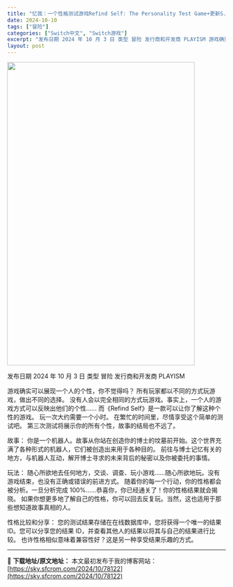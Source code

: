 ```yaml
---
title: "忆我：一个性格测试游戏Refind Self: The Personality Test Game+更新S.1.0.1 Switch NSP NSZ中文"
date: 2024-10-10
tags: ["冒险"]
categories: ["Switch中文", "Switch游戏"]
excerpt: "发布日期 2024 年 10 月 3 日 类型 冒险 发行商和开发商 PLAYISM 游戏确实可以展现一个人的个性，你不觉得吗？ 所有玩家都以不同的方式玩游戏，做出不同的选择。 没有人会以完全相同的方式玩游戏。事实上，一个人的游戏方式可以反映出他们的个性…… 而《Refind Self》是一款可以让&hellip;"
layout: post
---
```


<img class="aligncenter size-full wp-image-78123" src="https://sky.sfcrom.com/wp-content/uploads/2024/10/2024101001361374.webp" alt="" width="432" height="698" />

发布日期 2024 年 10 月 3 日
类型 冒险
发行商和开发商 PLAYISM

游戏确实可以展现一个人的个性，你不觉得吗？
所有玩家都以不同的方式玩游戏，做出不同的选择。
没有人会以完全相同的方式玩游戏。事实上，一个人的游戏方式可以反映出他们的个性……
而《Refind Self》是一款可以让你了解这种个性的游戏。
玩一次大约需要一个小时。
在繁忙的时间里，尽情享受这个简单的测试吧。
第三次测试将展示你的所有个性，故事的结局也不远了。

故事：
你是一个机器人。故事从你站在创造你的博士的坟墓前开始。这个世界充满了各种形式的机器人，它们被创造出来用于各种目的。
前往与博士记忆有关的地方，与机器人互动，解开博士寻求的未来背后的秘密以及你被委托的事情。

玩法：
随心所欲地去任何地方，交谈、调查、玩小游戏……随心所欲地玩。没有游戏结束，也没有正确或错误的前进方式。
随着你的每一个行动，你的性格都会被分析。一旦分析完成 100%……恭喜你，你已经通关了！你的性格结果就会揭晓。
如果你想更多地了解自己的性格，你可以回去反复玩。当然，这也适用于那些想知道故事真相的人。

性格比较和分享：
您的测试结果存储在在线数据库中，您将获得一个唯一的结果 ID。您可以分享您的结果 ID，并查看其他人的结果以将其与自己的结果进行比较。
也许性格相似意味着兼容性好？这是另一种享受结果乐趣的方式。

---
📖 **下载地址/原文地址：** 本文最初发布于我的博客网站：[https://sky.sfcrom.com/2024/10/78122](https://sky.sfcrom.com/2024/10/78122)
